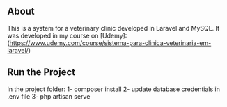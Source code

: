 

## About

This is a system for a veterinary clinic developed in Laravel and MySQL. It was developed in my course on [Udemy]:(https://www.udemy.com/course/sistema-para-clinica-veterinaria-em-laravel/)

## Run the Project
In the project folder:
 1- composer install
 2- update database credentials in .env file
 3- php artisan serve

